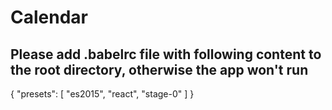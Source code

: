 # Calendar

## Please add .babelrc file with following content to the root directory, otherwise the app won't run

  {
    "presets": [
      "es2015",
      "react",
      "stage-0"
    ]
  }
